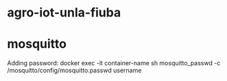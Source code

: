 # agro-iot-unla-fiuba

# mosquitto

Adding password:
docker exec -it container-name sh
mosquitto_passwd -c /mosquitto/config/mosquitto.passwd username